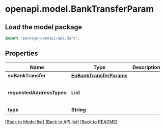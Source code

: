 # openapi.model.BankTransferParam

## Load the model package
```dart
import 'package:openapi/api.dart';
```

## Properties
Name | Type | Description | Notes
------------ | ------------- | ------------- | -------------
**euBankTransfer** | [**EuBankTransferParams**](EuBankTransferParams.md) |  | [optional] 
**requestedAddressTypes** | **List<String>** |  | [optional] [default to const []]
**type** | **String** |  | 

[[Back to Model list]](../README.md#documentation-for-models) [[Back to API list]](../README.md#documentation-for-api-endpoints) [[Back to README]](../README.md)


